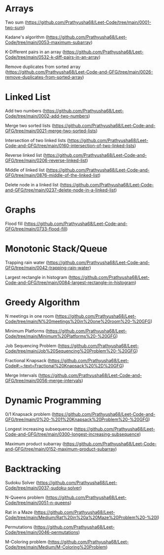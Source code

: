 Arrays
======
Two sum (https://github.com/Prathyusha68/Leet-Code/tree/main/0001-two-sum)

Kadane's algorithm (https://github.com/Prathyusha68/Leet-Code/tree/main/0053-maximum-subarray)

K-Different pairs in an array (https://github.com/Prathyusha68/Leet-Code/tree/main/0532-k-diff-pairs-in-an-array)

Remove duplicates from sorted array (https://github.com/Prathyusha68/Leet-Code-and-GFG/tree/main/0026-remove-duplicates-from-sorted-array)

Linked List
===========
Add two numbers (https://github.com/Prathyusha68/Leet-Code/tree/main/0002-add-two-numbers)

Merge two sorted lists (https://github.com/Prathyusha68/Leet-Code-and-GFG/tree/main/0021-merge-two-sorted-lists)

Intersection of two linked lists (https://github.com/Prathyusha68/Leet-Code-and-GFG/tree/main/0160-intersection-of-two-linked-lists)

Reverse linked list (https://github.com/Prathyusha68/Leet-Code-and-GFG/tree/main/0206-reverse-linked-list)

Middle of linked list (https://github.com/Prathyusha68/Leet-Code-and-GFG/tree/main/0876-middle-of-the-linked-list)

Delete node in a linked list (https://github.com/Prathyusha68/Leet-Code-and-GFG/tree/main/0237-delete-node-in-a-linked-list)

Graphs
======
Flood fill (https://github.com/Prathyusha68/Leet-Code-and-GFG/tree/main/0733-flood-fill)

Monotonic Stack/Queue
=====================
Trapping rain water (https://github.com/Prathyusha68/Leet-Code-and-GFG/tree/main/0042-trapping-rain-water)

Largest rectangle in histogram (https://github.com/Prathyusha68/Leet-Code-and-GFG/tree/main/0084-largest-rectangle-in-histogram)

Greedy Algorithm
================
N meetings in one room (https://github.com/Prathyusha68/Leet-Code/tree/main/N%20meetings%20in%20one%20room%20-%20GFG)

Minimum Platforms (https://github.com/Prathyusha68/Leet-Code/tree/main/Minimum%20Platforms%20-%20GFG)

Job Sequencing Problem (https://github.com/Prathyusha68/Leet-Code/tree/main/Job%20Sequencing%20Problem%20-%20GFG)

Fractional Knapsack (https://github.com/Prathyusha68/Leet-Code#:~:text=Fractional%20Knapsack%20%2D%20GFG)

Merge Intervals (https://github.com/Prathyusha68/Leet-Code-and-GFG/tree/main/0056-merge-intervals)

Dynamic Programming
===================
0/1 Knapsack problem (https://github.com/Prathyusha68/Leet-Code-and-GFG/tree/main/0%20-%201%20Knapsack%20Problem%20-%20GFG)

Longest increasing subsequence (https://github.com/Prathyusha68/Leet-Code-and-GFG/tree/main/0300-longest-increasing-subsequence)

Maximum product subarray (https://github.com/Prathyusha68/Leet-Code-and-GFG/tree/main/0152-maximum-product-subarray)

Backtracking
============
 Sudoku Solver (https://github.com/Prathyusha68/Leet-Code/tree/main/0037-sudoku-solver)
 
 N-Queens problem (https://github.com/Prathyusha68/Leet-Code/tree/main/0051-n-queens)
 
 Rat in a Maze (https://github.com/Prathyusha68/Leet-Code/tree/main/Medium/Rat%20in%20a%20Maze%20Problem%20-%20I)
 
 Permutations (https://github.com/Prathyusha68/Leet-Code/tree/main/0046-permutations)
 
 M-Coloring problem (https://github.com/Prathyusha68/Leet-Code/tree/main/Medium/M-Coloring%20Problem)



